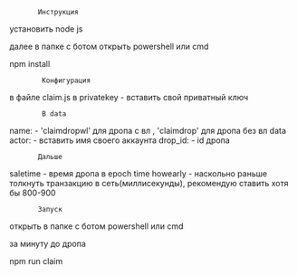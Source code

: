            Инструкция

установить node js

далее в папке с ботом открыть powershell или cmd

npm install


            Конфигурация 

в файле claim.js в privatekey - вставить свой приватный ключ

            В data
            
name: - 'claimdropwl' для дропа с вл , 'claimdrop' для дропа без вл
data actor:  -  вставить имя своего аккаунта
drop_id: - id дропа

           Дальше
           
saletime - время дропа в epoch time
howearly - наскольно раньше толкнуть транзакцию в сеть(миллисекунды), рекомендую ставить хотя бы 800-900

           Запуск

открыть в папке с ботом powershell или cmd

за минуту до дропа

npm run claim


